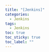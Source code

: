 ```yaml
---
title: "[Jenkins]"
categories:
  - Jenkins
tags:
  - Jenkins
toc: true
toc_sticky: true
toc_label: ""
---
```


